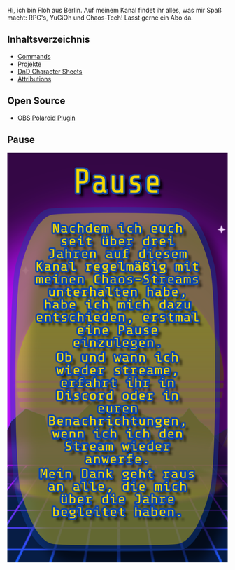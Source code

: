 Hi, ich bin Floh aus Berlin. Auf meinem Kanal findet ihr alles, was mir Spaß macht: RPG's, YuGiOh und Chaos-Tech! Lasst gerne ein Abo da.

## Inhaltsverzeichnis
 * [Commands](https://einfloh.github.io/commands)
 * [Projekte](https://einfloh.github.io/projects)
 * [DnD Character Sheets](https://einfloh.github.io/dnd/character-sheets)
 * [Attributions](https://einfloh.github.io/attributions)

## Open Source
 * [OBS Polaroid Plugin](https://github.com/einfloh/polaroid-obs-plugin)

## Pause
<a href="https://www.twitch.tv/einfloh"><img src="/assets/img/Pause.png" alt="Nachdem ich euch seit über drei Jahren auf diesem Kanal regelmäßig mit meinen Chaos-Streams unterhalten habe, habe ich mich dazu entschieden, erstmal eine Pause einzulegen.
Ob und wann ich wieder streame, erfahrt ihr in Discord oder in euren Benachrichtungen, wenn ich ich den Stream wieder anwerfe.
Mein Dank geht raus an alle, die mich über die Jahre begleitet haben."/></a>


<!---## Streamplan
<a href="https://www.twitch.tv/einfloh"><img src="/assets/img/Streamplan.png" alt="streamplan"/></a>
-->
